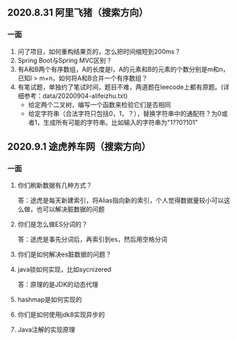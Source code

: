## 2020.8.31 阿里飞猪（搜索方向）

### 一面

1. 问了项目，如何重构结果页的，怎么把时间缩短到200ms？
2. Spring Boot与Spring MVC区别？
3. 有A和B两个有序数组，A的长度是l，A的元素和B的元素的个数分别是m和n，已知l > m+n，如何将A和B合并一个有序数组？
4. 有笔试题，单独约了笔试时间，题目不难，两道题在leecode上都有原题。(详细参考：data/20200904-alifeizhu.txt)
   - 给定两个二叉树，编写一个函数来检验它们是否相同
   - 给定字符串（合法字符只包括0，1，？），替换字符串中的通配符？为0或者1，生成所有可能的字符串。比如输入的字符串为"1??0?101"

## 2020.9.1 途虎养车网（搜索方向）

### 一面

1. 你们刷新数据有几种方式？

   答：途虎是每天新建索引，将Alias指向新的索引，个人觉得数据量较小可以这么做，也可以解决脏数据的问题

2. 你们是怎么做ES分词的？

   答：途虎是事先分词后，再索引到es，然后用空格分词

3. 你们是如何解决es脏数据的问题？

4. java锁如何实现，比如sycnizered

   答：原理的是JDK的动态代理

5. hashmap是如何实现的

6. 你们是如何使用jdk8实现异步的

7. Java注解的实现原理

